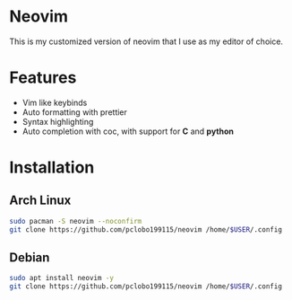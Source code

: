 # Neovim

This is my customized version of neovim that I use as my editor of choice.

# Features
- Vim like keybinds
- Auto formatting with prettier
- Syntax highlighting
- Auto completion with coc, with support for **C** and **python**

# Installation
## Arch Linux
```sh
sudo pacman -S neovim --noconfirm
git clone https://github.com/pclobo199115/neovim /home/$USER/.config
```

## Debian
```sh
sudo apt install neovim -y
git clone https://github.com/pclobo199115/neovim /home/$USER/.config
```
